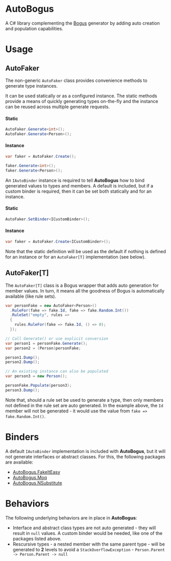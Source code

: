 # AutoBogus
A C# library complementing the [Bogus](https://github.com/bchavez/Bogus) generator by adding auto creation and population capabilities.

# Usage

## AutoFaker
The non-generic `AutoFaker` class provides convenience methods to generate type instances. 

It can be used statically or as a configured instance. The static methods provide a means of quickly generating types on-the-fly and the instance can be reused across multiple generate requests.

#### Static
```c#
AutoFaker.Generate<int>();
AutoFaker.Generate<Person>();
```

#### Instance
```c#
var faker = AutoFaker.Create();

faker.Generate<int>();
faker.Generate<Person>();
```

An `IAutoBinder` instance is required to tell **AutoBogus** how to bind generated values to types and members. A default is included, but if a custom binder is required, then it can be set both statically and for an instance.

#### Static
```c#
AutoFaker.SetBinder<ICustomBinder>();
```

#### Instance
```c#
var faker = AutoFaker.Create<ICustomBinder>();
```

Note that the static definition will be used as the default if nothing is defined for an instance or for an `AutoFaker[T]` implementation (see below).

## AutoFaker[T]
The `AutoFaker[T]` class is a Bogus wrapper that adds auto generation for member values. In turn, it means all the goodness of Bogus is automatically available (like rule sets).

```c#
var personFake = new AutoFaker<Person>()
  .RuleFor(fake => fake.Id, fake => fake.Random.Int())
  .RuleSet("empty", rules =>
  {
    rules.RuleFor(fake => fake.Id, () => 0);
  });

// Call Generate() or use explicit conversion 
var person1 = personFake.Generate();
var person2 = (Person)personFake;

person1.Dump();
person2.Dump();

// An existing instance can also be populated
var person3 = new Person();

personFake.Populate(person3);
person3.Dump();
```

Note that, should a rule set be used to generate a type, then only members not defined in the rule set are auto generated. In the example above, the `Id` member will not be generated - it would use the value from `fake => fake.Random.Int()`.

# Binders
A default `IAutoBinder` implementation is included with **AutoBogus**, but it will not generate interfaces or abstract classes. For this, the following packages are available:

* [AutoBogus.FakeItEasy](https://www.nuget.org/packages/AutoBogus.FakeItEasy)
* [AutoBogus.Moq](https://www.nuget.org/packages/AutoBogus.Moq)
* [AutoBogus.NSubstitute](https://www.nuget.org/packages/AutoBogus.NSubstitute)

# Behaviors
The following underlying behaviors are in place in **AutoBogus**:

* Interface and abstract class types are not auto generated - they will result in `null` values. A custom binder would be needed, like one of the packages listed above.
* Rescursive types - a nested member with the same parent type - will be generated to **2** levels to avoid a `StackOverflowException` - `Person.Parent -> Person.Parent -> null`
